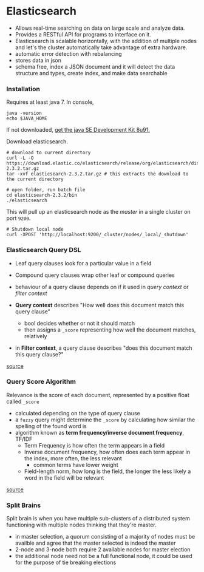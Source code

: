 # Elasticsearch
- Allows real-time searching on data on large scale and analyze data. 
- Provides a RESTful API for programs to interface on it. 
- Elasticsearch is scalable horizontally, with the addition of multiple nodes and let's the cluster automatically take advantage of extra hardware. 
- automatic error detection with rebalancing
- stores data in json
- schema free, index a JSON document and it will detect the data structure and types, create index, and make data searchable

### Installation
Requires at least java 7. In console, 
```
java -version
echo $JAVA_HOME
```

If not downloaded, [get the java SE Development Kit 8u91.](http://www.oracle.com/technetwork/java/javase/downloads/jdk8-downloads-2133151.html)

Download elasticsearch.
```
# download to current directory
curl -L -O https://download.elastic.co/elasticsearch/release/org/elasticsearch/distribution/tar/elasticsearch/2.3.2/elasticsearch-2.3.2.tar.gz 
tar -xvf elasticsearch-2.3.2.tar.gz # this extracts the download to the current directory

# open folder, run batch file
cd elasticsearch-2.3.2/bin
./elasticsearch
```

This will pull up an elasticsearch node as the *master* in a single cluster on port `9200`.

```
# Shutdown local node
curl -XPOST 'http://localhost:9200/_cluster/nodes/_local/_shutdown'
```
### Elasticsearch Query DSL
- Leaf query clauses look for a particular value in a field 
- Compound query clauses wrap other leaf or compound queries 
- behaviour of a query clause depends on if it used in *query context* or *filter context*

- **Query context** describes "How well does this document match this query clause"
  - bool decides whether or not it should match
  - then assigns a `_score` representing how well the document matches, relatively
- in **Filter context**, a query clause describes "does this document match this query clause?"

[source](https://www.elastic.co/guide/en/elasticsearch/reference/current/query-dsl.html)

### Query Score Algorithm
Relevance is the score of each document, represented by a positive float called `_score`
- calculated depending on the type of query clause
- a `fuzzy` query might determine the `_score` by calculating how similar the spelling of the found word is
- algorithm known as **term frequency/inverse document frequency**, TF/IDF
  - Term Frequency is how often the term appears in a field
  - Inverse document frequency, how often does each term appear in the index, more often, the less relevant
    - common terms have lower weight 
  - Field-length norm, how long is the field, the longer the less likely a word in the field will be relevant

[source](https://www.elastic.co/guide/en/elasticsearch/guide/current/controlling-relevance.html)

### Split Brains
Split brain is when you have multiple sub-clusters of a distributed system functioning with multiple nodes thinking that they're master.
- in master selection, a quorum consisting of a majority of nodes must be availble and agree that the master selected is indeed the master
- 2-node and 3-node both require 2 available nodes for master election
- the additional node need not be a full functional node, it could be used for the purpose of tie breaking elections
